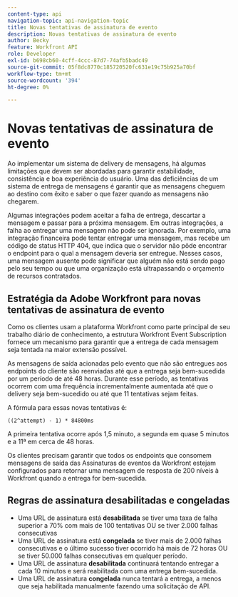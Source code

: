 ```yaml
---
content-type: api
navigation-topic: api-navigation-topic
title: Novas tentativas de assinatura de evento
description: Novas tentativas de assinatura de evento
author: Becky
feature: Workfront API
role: Developer
exl-id: b698cb60-4cff-4ccc-87d7-74afb5badc49
source-git-commit: 05f8dc8770c185720520fc631e19c75b925a70bf
workflow-type: tm+mt
source-wordcount: '394'
ht-degree: 0%

---
```


# Novas tentativas de assinatura de evento

Ao implementar um sistema de delivery de mensagens, há algumas limitações que devem ser abordadas para garantir estabilidade, consistência e boa experiência do usuário. Uma das deficiências de um sistema de entrega de mensagens é garantir que as mensagens cheguem ao destino com êxito e saber o que fazer quando as mensagens não chegarem.

Algumas integrações podem aceitar a falha de entrega, descartar a mensagem e passar para a próxima mensagem.  Em outras integrações, a falha ao entregar uma mensagem não pode ser ignorada. Por exemplo, uma integração financeira pode tentar entregar uma mensagem, mas recebe um código de status HTTP 404, que indica que o servidor não pôde encontrar o endpoint para o qual a mensagem deveria ser entregue. Nesses casos, uma mensagem ausente pode significar que alguém não está sendo pago pelo seu tempo ou que uma organização está ultrapassando o orçamento de recursos contratados.

## Estratégia da Adobe Workfront para novas tentativas de assinatura de evento

Como os clientes usam a plataforma Workfront como parte principal de seu trabalho diário de conhecimento, a estrutura Workfront Event Subscription fornece um mecanismo para garantir que a entrega de cada mensagem seja tentada na maior extensão possível.

As mensagens de saída acionadas pelo evento que não são entregues aos endpoints do cliente são reenviadas até que a entrega seja bem-sucedida por um período de até 48 horas. Durante esse período, as tentativas ocorrem com uma frequência incrementalmente aumentada até que o delivery seja bem-sucedido ou até que 11 tentativas sejam feitas.

A fórmula para essas novas tentativas é:

`((2^attempt) - 1) * 84800ms`

A primeira tentativa ocorre após 1,5 minuto, a segunda em quase 5 minutos e a 11ª em cerca de 48 horas.

Os clientes precisam garantir que todos os endpoints que consomem mensagens de saída das Assinaturas de eventos da Workfront estejam configurados para retornar uma mensagem de resposta de 200 níveis à Workfront quando a entrega for bem-sucedida.

## Regras de assinatura desabilitadas e congeladas

* Uma URL de assinatura está **desabilitada** se tiver uma taxa de falha superior a 70% com mais de 100 tentativas OU se tiver 2.000 falhas consecutivas
* Uma URL de assinatura está **congelada** se tiver mais de 2.000 falhas consecutivas e o último sucesso tiver ocorrido há mais de 72 horas OU se tiver 50.000 falhas consecutivas em qualquer período.
* Uma URL de assinatura **desabilitada** continuará tentando entregar a cada 10 minutos e será reabilitada com uma entrega bem-sucedida.
* Uma URL de assinatura **congelada** nunca tentará a entrega, a menos que seja habilitada manualmente fazendo uma solicitação de API.




<!--

## Handling Failed Event-Triggered Outbound Messages

The following flowchart shows the strategy for reattempting message deliveries with Workfront Event Subscriptions:

![](assets/event-subscription-circuit-breaker-retries-350x234.png)

The following explanations correspond with the steps depicted in the flowchart:

1. Message fails to be delivered. 
1. Message delivery failure information is logged.

   All failed attempts to deliver a message are logged so that debugging may be performed to determine the root cause of a given failure or series of failures. 

1. URL failures incremented. 
1. Message attempt count is incremented. 
1. Calculate the delay until this message's delivery will be attempted again. 
1. Message is placed onto the message retry queue.

   As shown in the preceding flowchart, the message queue used for processing message delivery retries is a separate queue from the one that processes the initial delivery attempt for each message. This allows the near real-time flow of messages to continue unimpeded by the failure of any subset of messages. 

1. URL circuit status is evaluated. One of the following occurs:

   * If the circuit is open and not allowing deliveries at this time, restart the process at step 5.
   * If the circuit is half-open, this implies that our circuit is currently open, but enough time has passed to allow testing of the URL to see if the problem with delivering to it has been resolved.
   * If the message delivery attempt limits have been reached (48 hours of retrying) then the message is dropped

1. If the URL circuit is closed and allowing deliveries, attempt to deliver the message. If this delivery fails, the message will restart at step 1 

1. If the URL circuit is closed and allowing deliveries, attempt to deliver the message. If this delivery fails, the message will restart at step 1.
   -->
